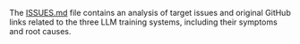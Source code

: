 The [ISSUES.md](ISSUES.md) file contains an analysis of target issues and original GitHub links related to the three LLM training systems, including their symptoms and root causes. 

